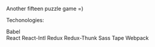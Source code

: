 Another fifteen puzzle game =)

Techonologies:

Babel\
React
React-Intl
Redux
Redux-Thunk
Sass
Tape
Webpack

